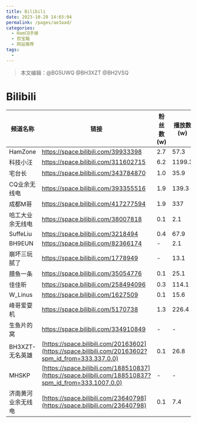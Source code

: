 ```yaml
---
title: Bilibili
date: 2023-10-20 14:03:04
permalink: /pages/ae3aad/
categories:
  - HamCQ手册
  - 百宝箱
  - 网站推荐
tags:
  - 
---
```

> 本文编辑：@BG5UWQ @BH3XZT @BH2VSQ

# Bilibili

| 频道名称         | 链接                                                         | 粉丝数(w) | 播放数(w) |
| ---------------- | ------------------------------------------------------------ | --------- | --------- |
| HamZone          | <https://space.bilibili.com/39933398>                        | 2.7       | 57.3      |
| 科技小汪         | <https://space.bilibili.com/311602715>                       | 6.2       | 1199.3    |
| 宅台长           | <https://space.bilibili.com/343784870>                       | 1.0       | 35.9      |
| CQ业余无线电     | <https://space.bilibili.com/393355516>                       | 1.9       | 139.3     |
| 成都M哥          | <https://space.bilibili.com/417277594>                       | 1.9       | 337       |
| 哈工大业余无线电 | <https://space.bilibili.com/38007818>                        | 0.1       | 2.1       |
| SuffeLiu         | <https://space.bilibili.com/3218494>                         | 0.4       | 67.9      |
| BH9EUN           | <https://space.bilibili.com/82366174>                        | -         | 2.1       |
| 崩坏三玩腻了     | <https://space.bilibili.com/1778949>                         | -         | 13.1      |
| 腊鱼一条         | <https://space.bilibili.com/35054776>                        | 0.1       | 25.1      |
| 佳佳昕           | <https://space.bilibili.com/258494096>                       | 0.3       | 114.1     |
| W_Linus          | <https://space.bilibili.com/1627509>                         | 0.1       | 15.6      |
| 峰哥爱耍机       | <https://space.bilibili.com/5170738>                         | 1.3       | 226.4     |
| 生鱼片的窝       | <https://space.bilibili.com/334910849>                       | -         | -         |
| BH3XZT-无名英雄  | [https://space.bilibili.com/20163602](https://space.bilibili.com/20163602?spm_id_from=333.337.0.0) | 0.1       | 26.8      |
| MHSKP            | [https://space.bilibili.com/188510837](https://space.bilibili.com/188510837?spm_id_from=333.1007.0.0) | -         | -         |
| 济南黄河业余无线电            | [https://space.bilibili.com/23640798](https://space.bilibili.com/23640798) | 0.1  | 7.4 |

 